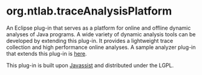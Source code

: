 # org.ntlab.traceAnalysisPlatform
An Eclipse plug-in that serves as a platform for online and offline dynamic analyses of Java programs.
A wide variety of dynamic analysis tools can be developed by extending this plug-in.
It provides a lightweight trace collection and high performance online analyses.
A sample analyzer plug-in that extends this plug-in is [here](https://github.com/nitta-lab/org.ntlab.sampleAnalyzer).

This plug-in is built upon <A HREF="http://www.javassist.org/">Javassist</A> and distributed under the LGPL.
